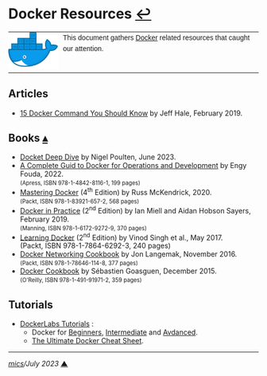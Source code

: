 # <span id="top">Docker Resources</span> <span style="size:25%;"><a href="README.md">↩</a></span>

<table style="font-family:Helvetica,Arial;line-height:1.6;">
  <tr>
  <td style="border:0;padding:0 10px 0 0;min-width:100px;"><a href="https://www.docker.com/" rel="external"><img style="border:0;" src="./docs/images/moby.png" width="100" alt="Docker project"/></a></td>
  <td style="border:0;padding:0;vertical-align:text-top;">This document gathers <a href="https://www.docker.com/" rel="external">Docker</a> related resources that caught our attention.
  </td>
  </tr>
</table>

## <span id="articles">Articles</span>

- [15 Docker Command You Should Know][article_hale] by Jeff Hale, February 2019.

## <span id="books">Books</span> [**&#x25B4;**](#top)

-  [Docket Deep Dive][book_poulton] by Nigel Poulten, June 2023.
- [A Complete Guid to Docker for Operations and Development][book_fouda] by Engy Fouda, 2022.<br/><span style="font-size:80%;">(Apress, ISBN 978-1-4842-8116-1, 199 pages)</span>
- [Mastering Docker][book_mckendrick] (4<sup>th</sup> Edition) by Russ McKendrick, 2020.<br/><span style="font-size:80%;">(Packt, ISBN 978-1-83921-657-2, 568 pages)</span>
- [Docker in Practice][book_miell] (2<sup>nd</sup> Edition) by Ian Miell and Aidan Hobson Sayers, February 2019.<br/><span style="font-size:80%;">(Manning, ISBN  978-1-6172-9272-9, 370 pages)</span>
- [Learning Docker][book_singh] (2<sup>nd</sup> Edition) by Vinod Singh et al., May 2017.<br/><span style="font-siz:80%;">(Packt, ISBN 978-1-7864-6292-3, 240 pages)</span>
- [Docker Networking Cookbook][book_langemak] by Jon Langemak, November 2016.<br/><span style="font-size:80%;">(Packt, ISBN 978-1-78646-114-8, 377 pages)</span>
- [Docker Cookbook][book_goasguen] by Sébastien Goasguen, December 2015.<br/><span style="font-size:80%;">(O'Reilly, ISBN 978-1-491-91971-2, 359 pages)</span>


## <span id="tutorials">Tutorials</span>

- [DockerLabs Tutorials](https://dockerlabs.collabnix.com) :
  - Docker for [Beginners](https://dockerlabs.collabnix.com/beginners/README.html), [Intermediate](https://dockerlabs.collabnix.com/intermediate/README.html) and [Avdanced](https://dockerlabs.collabnix.com/advanced/README.html).
  - [The Ultimate Docker Cheat Sheet](https://dockerlabs.collabnix.com/docker/cheatsheet/).

***

*[mics](https://lampwww.epfl.ch/~michelou/)/July 2023* [**&#9650;**](#top)
<span id="bottom">&nbsp;</span>

<!-- link refs -->

[article_hale]: https://towardsdatascience.com/15-docker-commands-you-should-know-970ea5203421
[book_fouda]: https://www.amazon.com/dp/1484281160
[book_goasguen]: https://www.oreilly.com/library/view/docker-cookbook/9781491919705/
[book_langemak]: https://www.packtpub.com/product/docker-networking-cookbook/9781786461148
[book_mckendrick]: https://
[book_miell]: https://www.manning.com/books/docker-in-practice-second-edition
[book_poulton]: htpps://
[book_singh]: https://www.packtpub.com/product/learning-docker-second-edition/9781786462923
